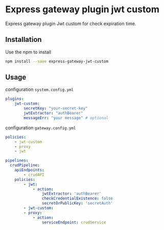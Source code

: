 # Express gateway plugin jwt custom

Express gateway plugin Jwt custom for check expiration time.

## Installation

Use the npm to install

```bash
npm install --save express-gateway-jwt-custom
```

## Usage

configuration `system.config.yml`

```yml
plugins:
    jwt-custom:
        secretKey: "your-secret-key"
        jwtExtractor: "authBearer"
        messageErr: "your message" # optional
```

configuration `gateway.config.yml`

```yml
policies:
    - jwt-custom
    - proxy
    - jwt

pipelines:
  crudPipeline:
    apiEndpoints:
        - crudAPI
    policies:
        - jwt:
            - action:
                jwtExtractor: 'authBearer'
                checkCredentialExistence: false
                secretOrPublicKey: 'secretAuth'
        - jwt-custom:
        - proxy:
            - action:
                serviceEndpoint: crudService
```